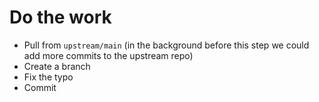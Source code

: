 
# Do the work

* Pull from `upstream/main` (in the background before this step we could add 
  more commits to the upstream repo)
* Create a branch
* Fix the typo
* Commit
